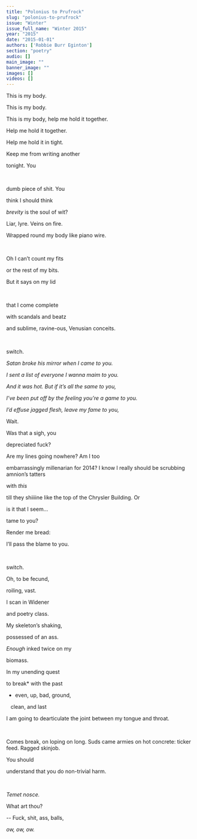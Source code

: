 ```yaml
---
title: "Polonius to Prufrock"
slug: "polonius-to-prufrock"
issue: "Winter"
issue_full_name: "Winter 2015"
year: "2015"
date: "2015-01-01"
authors: ['Robbie Burr Eginton']
section: "poetry"
audio: []
main_image: ""
banner_image: ""
images: []
videos: []
---
```

This is my body.

 This is my body.

 This is my body, help me hold it together. 

 Help me hold it together.

 Help me hold it in tight.

 Keep me from writing another

 tonight. You

  

 dumb piece of shit. You

 think I should think

 *brevity* is the soul of wit?

 Liar, lyre. Veins on fire.

 Wrapped round my body like piano wire.

  

 Oh I can’t count my fits 

 or the rest of my bits. 

 But it says on my lid

  

 that I come complete

 with scandals and beatz

 and sublime, ravine-ous, Venusian conceits.

  

 switch.

 *Satan broke his mirror when I came to you.*

 *I sent a list of everyone I wanna maim to you.*

 *And it was hot. But if it’s all the same to you,*

 *I’ve been put off by the feeling you’re a game to you.*

 *I’d effuse jagged flesh, leave my fame to you,*

 Wait.

 Was that a sigh, you

 depreciated fuck?

 Are my lines going nowhere? Am I too

 embarrassingly millenarian for 2014? I know I really should be scrubbing amnion’s tatters 

 with *this*

 till they shiiiine like the top of the Chrysler Building. Or

 is it that I seem...

 tame to you?

 Render me bread:

 I’ll pass the blame to you.

  

 switch.

 Oh, to be fecund,

 roiling, vast.

 I scan in Widener

 and poetry class.

 My skeleton’s shaking, 

 possessed of an ass. 

 *Enough* inked twice on my 

 biomass.

 In my unending quest

 to break* with the past

 * even, up, bad, ground,

    clean, and last

 I am going to dearticulate the joint between my tongue and throat.

  

 Comes break, on loping on long. Suds came armies on hot concrete: ticker feed. Ragged skinjob. 

 You should

 understand that you do non-trivial harm.

  

 *Temet nosce.*

 What art thou?

 -- Fuck, shit, ass, balls, 

 *ow, ow, ow.*


